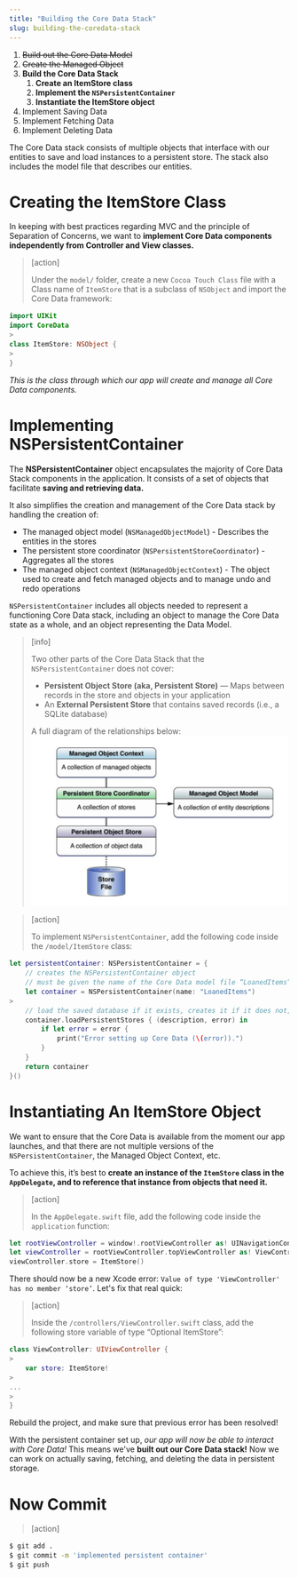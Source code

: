 ```yaml
---
title: "Building the Core Data Stack"
slug: building-the-coredata-stack
---
```


1. ~~Build out the Core Data Model~~
1. ~~Create the Managed Object~~
1. **Build the Core Data Stack**
    1. **Create an ItemStore class**
    1. **Implement the `NSPersistentContainer`**
    1. **Instantiate the ItemStore object**
1. Implement Saving Data
1. Implement Fetching Data
1. Implement Deleting Data

The Core Data stack consists of multiple objects that interface with our entities to save and load instances to a persistent store. The stack also includes the model file that describes our entities.

# Creating the ItemStore Class

In keeping with best practices regarding MVC and the principle of Separation of Concerns, we want to **implement Core Data components independently from Controller and View classes.**

> [action]
>
> Under the `model/` folder, create a new `Cocoa Touch Class` file with a Class name of  `ItemStore` that is a subclass of `NSObject` and import the Core Data framework:
>
```swift
import UIKit
import CoreData
>
class ItemStore: NSObject {
>
}
```

_This is the class through which our app will create and manage all Core Data components._

# Implementing NSPersistentContainer

The **NSPersistentContainer** object encapsulates the majority of Core Data Stack components in the application. It consists of a set of objects that facilitate **saving and retrieving data.**

It also simplifies the creation and management of the Core Data stack by handling the creation of:

- The managed object model (`NSManagedObjectModel`) - Describes the entities in the stores
- The persistent store coordinator (`NSPersistentStoreCoordinator`) - Aggregates all the stores
- The managed object context (`NSManagedObjectContext`) - The object used to create and fetch managed objects and to manage undo and redo operations

`NSPersistentContainer` includes all objects needed to represent a functioning Core Data stack, including an object to manage the Core Data state as a whole, and an object representing the Data Model.

> [info]
>
> Two other parts of the Core Data Stack that the `NSPersistentContainer` does not cover:
>
> - **Persistent Object Store (aka, Persistent Store)** — Maps between records in the store and objects in your application
> - An **External Persistent Store** that contains saved records (i.e., a SQLite database)
>
> A full diagram of the relationships below:
> ![components](assets/components.png)

<!-- -->

> [action]
>
> To implement `NSPersistentContainer`, add the following code inside the `/model/ItemStore` class:
>
```swift
let persistentContainer: NSPersistentContainer = {
    // creates the NSPersistentContainer object
    // must be given the name of the Core Data model file “LoanedItems”
    let container = NSPersistentContainer(name: "LoanedItems")
>
    // load the saved database if it exists, creates it if it does not, and returns an error under failure conditions
    container.loadPersistentStores { (description, error) in
        if let error = error {
            print("Error setting up Core Data (\(error)).")
        }
    }
    return container
}()
```

# Instantiating An ItemStore Object

We want to ensure that the Core Data is available from the moment our app launches, and that there are not multiple versions of the `NSPersistentContainer`, the Managed Object Context, etc.

To achieve this, it’s best to **create an instance of the `ItemStore` class in the `AppDelegate`, and to reference that instance from objects that need it.**

> [action]
>
> In the `AppDelegate.swift` file, add the following code inside the `application` function:
>
```swift
let rootViewController = window!.rootViewController as! UINavigationController
let viewController = rootViewController.topViewController as! ViewController
viewController.store = ItemStore()
```

There should now be a new Xcode error: `Value of type 'ViewController' has no member ‘store’`. Let's fix that real quick:

> [action]
>
> Inside the `/controllers/ViewController.swift` class, add the following store variable of type “Optional ItemStore”:
>
```swift
class ViewController: UIViewController {
>
    var store: ItemStore!
>
...
>
}
```

Rebuild the project, and make sure that previous error has been resolved!

With the persistent container set up, _our app will now be able to interact with Core Data!_ This means we've **built out our Core Data stack!** Now we can work on actually saving, fetching, and deleting the data in persistent storage.

# Now Commit

>[action]
>
```bash
$ git add .
$ git commit -m 'implemented persistent container'
$ git push
```
